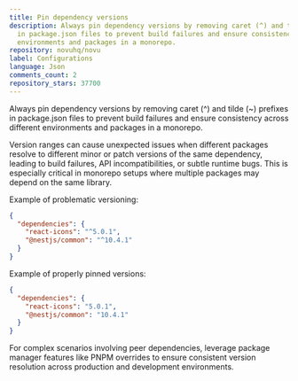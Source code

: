 ```yaml
---
title: Pin dependency versions
description: Always pin dependency versions by removing caret (^) and tilde (~) prefixes
  in package.json files to prevent build failures and ensure consistency across different
  environments and packages in a monorepo.
repository: novuhq/novu
label: Configurations
language: Json
comments_count: 2
repository_stars: 37700
---
```


Always pin dependency versions by removing caret (^) and tilde (~) prefixes in package.json files to prevent build failures and ensure consistency across different environments and packages in a monorepo.

Version ranges can cause unexpected issues when different packages resolve to different minor or patch versions of the same dependency, leading to build failures, API incompatibilities, or subtle runtime bugs. This is especially critical in monorepo setups where multiple packages may depend on the same library.

Example of problematic versioning:
```json
{
  "dependencies": {
    "react-icons": "^5.0.1",
    "@nestjs/common": "^10.4.1"
  }
}
```

Example of properly pinned versions:
```json
{
  "dependencies": {
    "react-icons": "5.0.1",
    "@nestjs/common": "10.4.1"
  }
}
```

For complex scenarios involving peer dependencies, leverage package manager features like PNPM overrides to ensure consistent version resolution across production and development environments.
